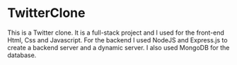 # TwitterClone
This is a Twitter clone. It is a full-stack project and I used for the front-end Html, Css and Javascript. For the backend I used NodeJS and Express.js to create a backend server and a dynamic server. I also used MongoDB for the database.
